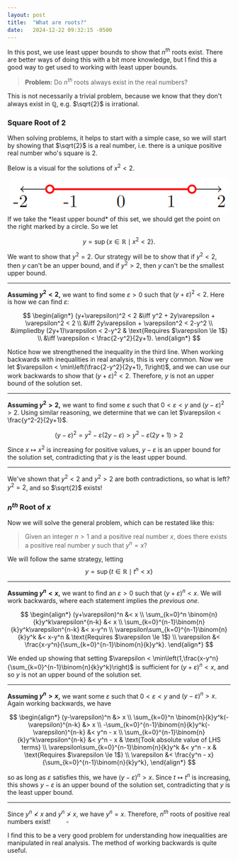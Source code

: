 ```yaml
---
layout: post
title:  "What are roots?"
date:   2024-12-22 09:32:15 -0500
---
```


In this post, we use least upper bounds to show that $n^{th}$ roots exist. There are better ways of doing this with a bit more knowledge, but I find this a good way to get used to working with least upper bounds.

> **Problem:** Do $n^{th}$ roots always exist in the real numbers?

This is not necessarily a trivial problem, because we know that they don't always exist in $\mathbb{Q}$, e.g. $\sqrt{2}$ is irrational.

### Square Root of $2$

When solving problems, it helps to start with a simple case, so we will start by showing that $\sqrt{2}$ is a real number, i.e. there is a unique positive real number who's square is $2$.

Below is a visual for the solutions of $x^2 < 2$.
<center><img src="/assets/numline-less-sqrt2.png"/></center>
If we take the *least upper bound* of this set, we should get the point on the right marked by a circle. So we let 

$$y = \sup\{x\in\mathbb{R}\mid x^2 < 2\}.$$

We want to show that $y^2 = 2$. Our strategy will be to show that if $y^2 < 2$, then $y$ can't be an upper bound, and if $y^2 > 2$, then $y$ can't be the smallest upper bound.

---

**Assuming $y^2<2$,** we want to find some $\varepsilon>0$ such that $(y+\varepsilon)^2 < 2$. Here is how we can find $\varepsilon$:

$$
\begin{align*}
    (y+\varepsilon)^2 < 2 &\iff y^2 + 2y\varepsilon + \varepsilon^2 < 2 \\
    &\iff 2y\varepsilon + \varepsilon^2 < 2-y^2 \\
    &\impliedby (2y+1)\varepsilon < 2-y^2 & \text{Requires $\varepsilon \le 1$} \\
    &\iff \varepsilon < \frac{2-y^2}{2y+1}.
\end{align*}
$$

Notice how we strengthened the inequality in the third line. When working backwards with inequalities in real analysis, this is very common. Now we let $\varepsilon < \min\left(\frac{2-y^2}{2y+1}, 1\right)$, and we can use our work backwards to show that $(y+\varepsilon)^2 < 2$. Therefore, $y$ is not an upper bound of the solution set.

---

**Assuming $y^2 > 2$,** we want to find some $\varepsilon$ such that $0<\varepsilon<y$ and $(y - \varepsilon)^2 > 2$. Using similar reasoning, we determine that we can let $\varepsilon < \frac{y^2-2}{2y+1}$.

$$(y-\varepsilon)^2 = y^2 - \varepsilon(2y-\varepsilon) > y^2 - \varepsilon(2y+1) > 2$$

Since $x\mapsto x^2$ is increasing for positive values, $y-\varepsilon$ is an upper bound for the solution set, contradicting that $y$ is the least upper bound.

---

We've shown that $y^2 < 2$ and $y^2 > 2$ are both contradictions, so what is left? $y^2 = 2$, and so $\sqrt{2}$ exists!

### $n^{th}$ Root of $x$

Now we will solve the general problem, which can be restated like this:

> Given an integer $n>1$ and a positive real number $x$, does there exists a positive real number $y$ such that $y^n = x$?

We will follow the same strategy, letting $$y = \sup\{t\in\mathbb{R}\mid t^n < x\}$$

---

**Assuming $y^n < x$,** we want to find an $\varepsilon>0$ such that $(y+\varepsilon)^n < x$. We will work backwards, where each statement implies the *previous one*.

$$
\begin{align*}
    (y+\varepsilon)^n &< x \\
    \sum_{k=0}^n \binom{n}{k}y^k\varepsilon^{n-k} &< x \\
    \sum_{k=0}^{n-1}\binom{n}{k}y^k\varepsilon^{n-k} &< x-y^n \\
    \varepsilon\sum_{k=0}^{n-1}\binom{n}{k}y^k &< x-y^n & \text{Requires $\varepsilon \le 1$} \\
    \varepsilon &< \frac{x-y^n}{\sum_{k=0}^{n-1}\binom{n}{k}y^k}.
\end{align*}
$$

We ended up showing that setting $\varepsilon < \min\left(1,\frac{x-y^n}{\sum_{k=0}^{n-1}\binom{n}{k}y^k}\right)$ is sufficient for $(y+\varepsilon)^n < x$, and so $y$ is not an upper bound of the solution set.

---

**Assuming $y^n > x$,** we want some $\varepsilon$ such that $0 < \varepsilon < y$ and $(y-\varepsilon)^n > x$. Again working backwards, we have

$$
\begin{align*}
    (y-\varepsilon)^n &> x \\
    \sum_{k=0}^n \binom{n}{k}y^k(-\varepsilon)^{n-k} &> x \\
    -\sum_{k=0}^{n-1}\binom{n}{k}y^k(-\varepsilon)^{n-k} &< y^n - x \\
    \sum_{k=0}^{n-1}\binom{n}{k}y^k\varepsilon^{n-k} &< y^n - x & \text{Took absolute value of LHS terms} \\
    \varepsilon\sum_{k=0}^{n-1}\binom{n}{k}y^k &< y^n - x & \text{Requires $\varepsilon \le 1$} \\
    \varepsilon &< \frac{y^n - x}{\sum_{k=0}^{n-1}\binom{n}{k}y^k},
\end{align*}
$$

so as long as $\varepsilon$ satisfies this, we have $(y-\varepsilon)^n > x$. Since $t\mapsto t^n$ is increasing, this shows $y-\varepsilon$ is an upper bound of the solution set, contradicting that $y$ is the least upper bound.

---

Since $y^n\not< x$ and $y^n\not> x$, we have $y^n = x$. Therefore, $n^{th}$ roots of positive real numbers exist! $\qquad \square$

I find this to be a very good problem for understanding how inequalities are manipulated in real analysis. The method of working backwards is quite useful.